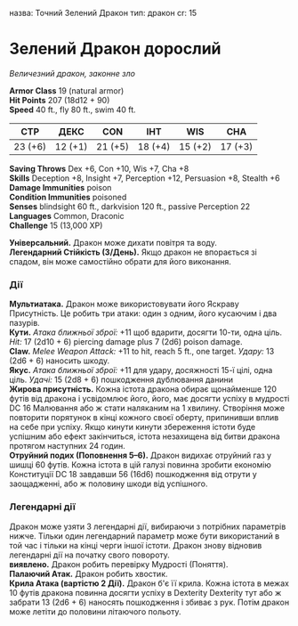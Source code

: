 назва: Точний Зелений Дракон тип: дракон cr: 15

# Зелений Дракон дорослий
_Величезний дракон, законне зло_

**Armor Class** 19 (natural armor)    
**Hit Points** 207 (18d12 + 90)    
**Speed** 40 ft., fly 80 ft., swim 40 ft.

| СТР     | ДЕКС    | CON     | ІНТ     | WIS     | CHA     |
| ------- | ------- | ------- | ------- | ------- | ------- |
| 23 (+6) | 12 (+1) | 21 (+5) | 18 (+4) | 15 (+2) | 17 (+3) |

**Saving Throws** Dex +6, Con +10, Wis +7, Cha +8    
**Skills** Deception +8, Insight +7, Perception +12, Persuasion +8, Stealth +6    
**Damage Immunities** poison    
**Condition Immunities** poisoned    
**Senses** blindsight 60 ft., darkvision 120 ft., passive Perception 22    
**Languages** Common, Draconic    
**Challenge** 15 (13,000 XP)

**Універсальний.** Дракон може дихати повітря та воду.    
**Легендарний Стійкість (3/День).** Якщо дракон не впорається зі спадом, він може самостійно обрати для його виконання.

### Дії
**Мультиатака.** Дракон може використовувати його Яскраву Присутність. Це робить три атаки: один з одним, його кусаючим і два пазурів.    
**Кути.** _Атака ближньої зброї:_ +11 щоб вдарити, досягти 10-ти, одна ціль. _Hit:_ 17 (2d10 + 6) piercing damage plus 7 (2d6) poison damage.    
**Claw.** _Melee Weapon Attack:_ +11 to hit, reach 5 ft., one target. _Удару:_ 13 (2d6 + 6) наносить шкоду.    
**Якус.** _Атака ближньої зброї:_ +11 для удару, досяжності 15-ї цілі, одна ціль. _Удачі:_ 15 (2d8 + 6) пошкодження дублювання данини    
**Жирова присутність.** Кожна істота дракона обирає щонайменше 120 футів від дракона і усвідомлює його, його, має досягти успіху в мудрості DC 16 Малювання або ж стати наляканим на 1 хвилину. Створіння може повторити порятунок в кінці кожного своєї оберту, припинивши вплив на себе при успіху. Якщо кинути кинути збереження істоти буде успішним або ефект закінчиться, істота незахищена від битви дракона протягом наступних 24 годин.    
**Отруйний подих (Поповнення 5–6).** Дракон видихає отруйний газ у шишці 60 футів. Кожна істота в цій галузі повинна зробити економію Конституції DC 18 завдавши 56 (16d6) пошкодження від отрути у заощадженні, або ж половину шкоди від успішного.

### Легендарні дії
Дракон може узяти 3 легендарні дії, вибираючи з потрібних параметрів нижче. Тільки один легендарний параметр може бути використаний в той час і тільки на кінці черги іншої істоти. Дракон знову відновив легендарні дії на початку свого повороту.    
**виявлено.** Дракон робить перевірку Мудрості (Поняття).    
**Палаючий Атак.** Дракон робить хвостик.    
**Крила Атака (вартістю 2 Дії).** Дракон б'є її крила. Кожна істота в межах 10 футів дракона повинна досягти успіху в Dexterity Dexterity тут або ж забрати 13 (2d6 + 6) наносять пошкодження і збиває з рук. Потім дракон може летіти до половини літаючого польоту.